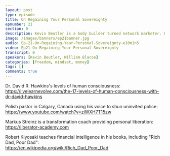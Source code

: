 ```yaml
---
layout: post
type: episode
title: On Regaining Your Personal Sovereignty
epnumber: 21
section: 0
description: Kevin Beutler is a body builder turned network marketer. Having recognised the great business opportunity that has come with the revolution in the financial technology sector, he is now a self-made millionaire. He not only lives with financial freedom, but with mental serenity and fulfillment. Today Kevin shares with us some of the changes and decisions that were vital to his personal and entrepreneurial development.
image: /images/banners/ep21banner.jpg
audio: Ep-21-On-Regaining-Your-Personal-Sovereignty-e10m1n5
video: Ep21-On-Regaining-Your-Personal-Sovereignty
transcript: 0
speakers: [Kevin Beutler, William Blacoe]
categories: [freedom, mindset, money]
tags: []
comments: true
---
```

Dr. David R. Hawkins's levels of human consciousness:  
<a href="https://livelearnevolve.com/the-17-levels-of-human-consciousness-with-dr-david-hawkins">https://livelearnevolve.com/the-17-levels-of-human-consciousness-with-dr-david-hawkins</a>

Polish pastor in Calgary, Canada using his voice to shun uninvited police:  
<a href="https://www.youtube.com/watch?v=ziWXH7T15zw">https://www.youtube.com/watch?v=ziWXH7T15zw</a>

Markus Streinz is a transformation coach providing personal liberation:  
<a href="https://liberator-academy.com">https://liberator-academy.com</a>

Robert Kiyosaki teaches financial intelligence in his books, including "Rich Dad, Poor Dad":  
<a href="https://en.wikipedia.org/wiki/Rich_Dad_Poor_Dad">https://en.wikipedia.org/wiki/Rich_Dad_Poor_Dad</a>
